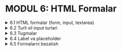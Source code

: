 # MODUL 6: HTML Formalar

<details>
    <summary>6.1 HTML formalar (form, input, textarea)</summary>

## 6.1 HTML Formalar

### Form nima?

**HTML forma** - foydalanuvchilardan ma'lumot olish uchun ishlatiladi. Masalan, ism, email, xabar va boshqa ma'lumotlarni to'plash mumkin.

### Asosiy form teglari

#### 1. `<form>` - forma konteyner

Barcha form elementlari `<form>` ichida bo'ladi:

```html
<form>
    <!-- Form elementlari bu yerda -->
</form>
```

#### 2. `<input>` - ma'lumot kiritish maydoni

```html
<input type="text" name="ism">
```

#### 3. `<textarea>` - uzun matn kiritish

```html
<textarea name="xabar"></textarea>
```

### Oddiy forma yaratish

```html
<form>
    <p>Ismingiz:</p>
    <input type="text" name="ism">
    
    <p>Xabaringiz:</p>
    <textarea name="xabar"></textarea>
    
    <br><br>
    <input type="submit" value="Yuborish">
</form>
```

### Input atributlari

#### Name atributi - majburiy!

Har bir input `name` atributiga ega bo'lishi kerak:

```html
<input type="text" name="foydalanuvchi_ismi">
<input type="text" name="email">
```

#### Placeholder - yo'riqnoma matni

```html
<input type="text" name="ism" placeholder="Ismingizni kiriting">
```

### Textarea xususiyatlari

#### Rows va cols - o'lchamlar

```html
<textarea name="xabar" rows="5" cols="40"></textarea>
```

- `rows` - qatorlar soni
- `cols` - ustunlar soni (kenglik)

### Amaliy misollar

#### Oddiy aloqa formasi

```html
<form>
    <h3>Biz bilan bog'laning</h3>
    
    <p>Ismingiz:</p>
    <input type="text" name="ism" placeholder="Ismingizni kiriting">
    
    <p>Email:</p>
    <input type="text" name="email" placeholder="email@example.com">
    
    <p>Xabaringiz:</p>
    <textarea name="xabar" rows="5" cols="40"></textarea>
    
    <br><br>
    <input type="submit" value="Yuborish">
</form>
```

#### Shikoyat formasi

```html
<form>
    <h3>Shikoyat yuborish</h3>
    
    <p>Muammo haqida yozing:</p>
    <textarea name="shikoyat" rows="6" cols="50" placeholder="Muammoingizni batafsil yozing"></textarea>
    
    <br><br>
    <input type="submit" value="Shikoyat yuborish">
</form>
```

### To'liq misol
[CodePenda ko'rish](https://codepen.io/Ilmla/pen/gbPGZVa)

<img width="567" height="606" alt="image" src="https://github.com/user-attachments/assets/dbb3b4a0-eb70-4b98-bf6f-b434c193b1c0" />


```html
<!DOCTYPE html>
<html lang="uz">
<head>
    <meta charset="UTF-8">
    <title>Oddiy Forma</title>
</head>
<body>
    <h1>Aloqa Formasi</h1>
    
    <form>
        <p>Ism Familiya:</p>
        <input type="text" name="toliq_ism" placeholder="Ism va familiyangiz">
        
        <p>Email:</p>
        <input type="text" name="email" placeholder="email@example.com">
        
        <p>Yoshingiz:</p>
        <input type="text" name="yosh" placeholder="Yoshingiz">
        
        <p>Xabar:</p>
        <textarea name="xabar" rows="5" cols="50" placeholder="Xabaringizni yozing"></textarea>
        
        <br><br>
        <input type="submit" value="Yuborish">
    </form>
</body>
</html>
```

</details>

<details>
    <summary>6.2 Turli xil input turlari</summary>

## 6.2 Turli Xil Input Turlari

### Input type xususiyati

Har bir `<input>` da `type` atributi bor. Bu input qanday ishlashini belgilaydi.

### Matn input turlari

#### 1. text - oddiy matn

```html
<input type="text" name="ism" placeholder="Ismingiz">
```

#### 2. email - elektron pochta

```html
<input type="email" name="email" placeholder="email@example.com">
```

#### 3. password - parol (yashirin matn)

```html
<input type="password" name="parol" placeholder="Parol">
```

#### 4. number - raqam

```html
<input type="number" name="yosh" placeholder="Yoshingiz">
```

#### 5. tel - telefon

```html
<input type="tel" name="telefon" placeholder="+998 90 123 45 67">
```

### Tanlov input turlari

#### 1. radio - bitta tanlov

Faqat bittasini tanlash mumkin:

```html
<p>Jinsingiz:</p>
<input type="radio" name="jins" value="erkak"> Erkak
<input type="radio" name="jins" value="ayol"> Ayol
```

**Muhim:** Bir xil `name` bo'lishi kerak!

#### 2. checkbox - ko'p tanlov

Bir nechta tanlash mumkin:

```html
<p>Sevimli fanlar:</p>
<input type="checkbox" name="fanlar" value="matematika"> Matematika
<input type="checkbox" name="fanlar" value="fizika"> Fizika
<input type="checkbox" name="fanlar" value="kimyo"> Kimyo
```

### Boshqa input turlari

#### 1. date - sana

```html
<input type="date" name="tugilgan_sana">
```

#### 2. time - vaqt

```html
<input type="time" name="vaqt">
```

#### 3. file - fayl yuklash

```html
<input type="file" name="rasm">
```

### Input atributlari

#### 1. required - majburiy maydon

```html
<input type="text" name="ism" required>
```

#### 2. maxlength - maksimal uzunlik

```html
<input type="text" name="ism" maxlength="50">
```

#### 3. min va max - minimal va maksimal

```html
<input type="number" name="yosh" min="10" max="100">
```

### Amaliy misollar

#### Ro'yxatga olish formasi

```html
<form>
    <h3>Ro'yxatdan o'tish</h3>
    
    <p>Ism Familiya:</p>
    <input type="text" name="ism" placeholder="Ismingiz" required>
    
    <p>Email:</p>
    <input type="email" name="email" placeholder="email@example.com" required>
    
    <p>Parol:</p>
    <input type="password" name="parol" placeholder="Parol yarating" required>
    
    <p>Yoshingiz:</p>
    <input type="number" name="yosh" min="10" max="100">
    
    <p>Telefon:</p>
    <input type="tel" name="telefon" placeholder="+998">
    
    <br><br>
    <input type="submit" value="Ro'yxatdan o'tish">
</form>
```

#### So'rovnoma formasi

```html
<form>
    <h3>So'rovnoma</h3>
    
    <p>Ismingiz:</p>
    <input type="text" name="ism" required>
    
    <p>Jinsingiz:</p>
    <input type="radio" name="jins" value="erkak"> Erkak
    <input type="radio" name="jins" value="ayol"> Ayol
    
    <p>Sevimli fanlar:</p>
    <input type="checkbox" name="fanlar" value="matematika"> Matematika<br>
    <input type="checkbox" name="fanlar" value="fizika"> Fizika<br>
    <input type="checkbox" name="fanlar" value="kimyo"> Kimyo<br>
    <input type="checkbox" name="fanlar" value="biologiya"> Biologiya
    
    <p>Tug'ilgan sana:</p>
    <input type="date" name="tugilgan_sana">
    
    <br><br>
    <input type="submit" value="Javob yuborish">
</form>
```

### To'liq misol
[CodePEndan ko'rish](https://codepen.io/Ilmla/pen/YPwrdmm)

<img width="486" height="680" alt="image" src="https://github.com/user-attachments/assets/d5084519-b9e4-4f60-956e-4cc4a0035fd6" />


```html
<!DOCTYPE html>
<html lang="uz">
<head>
    <meta charset="UTF-8">
    <title>Turli Input Turlari</title>
</head>
<body>
    <h1>Ma'lumotlar Formasi</h1>
    
    <form>
        <p>Ism:</p>
        <input type="text" name="ism" maxlength="30" required>
        
        <p>Email:</p>
        <input type="email" name="email" required>
        
        <p>Parol:</p>
        <input type="password" name="parol" required>
        
        <p>Telefon:</p>
        <input type="tel" name="telefon" placeholder="+998">
        
        <p>Yosh:</p>
        <input type="number" name="yosh" min="1" max="120">
        
        <p>Jinsingiz:</p>
        <input type="radio" name="jins" value="erkak"> Erkak
        <input type="radio" name="jins" value="ayol"> Ayol
        
        <br><br>
        <input type="submit" value="Saqlash">
        <input type="reset" value="Tozalash">
    </form>
</body>
</html>
```

</details>

<details>
    <summary>6.3 Tugmalar</summary>

## 6.3 Tugmalar

### Tugma turlari

#### 1. Submit tugmasi - forma yuborish

```html
<input type="submit" value="Yuborish">
```

#### 2. Reset tugmasi - forma tozalash

```html
<input type="reset" value="Tozalash">
```

#### 3. Button tegi - zamonaviy tugma

```html
<button type="submit">Yuborish</button>
<button type="reset">Tozalash</button>
```

### Tugma atributlari

#### Value - tugma matni

```html
<input type="submit" value="Ro'yxatdan o'tish">
<input type="reset" value="Qayta boshlash">
```

#### Disabled - tugmani o'chirish

```html
<input type="submit" value="Yuborish" disabled>
```

### Amaliy misollar

#### Oddiy tugmalar

```html
<form>
    <p>Ismingiz:</p>
    <input type="text" name="ism">
    
    <br><br>
    
    <input type="submit" value="Yuborish">
    <input type="reset" value="Tozalash">
</form>
```

#### Button tegi bilan

```html
<form>
    <p>Ismingiz:</p>
    <input type="text" name="ism">
    
    <br><br>
    
    <button type="submit">Formani yuborish</button>
    <button type="reset">Formani tozalash</button>
</form>
```

#### Disabled tugma

```html
<form>
    <p>Ismingiz:</p>
    <input type="text" name="ism">
    
    <br><br>
    
    <button type="submit">Faol tugma</button>
    <button type="submit" disabled>O'chirilgan tugma</button>
</form>
```

### To'liq misol
[CodePenda ko'rish](https://codepen.io/Ilmla/pen/azdLXoR)

<img width="417" height="516" alt="image" src="https://github.com/user-attachments/assets/50f2047f-af7d-4502-aa59-45eacf66df89" />


```html
<!DOCTYPE html>
<html lang="uz">
<head>
    <meta charset="UTF-8">
    <title>Tugmalar</title>
</head>
<body>
    <h1>Forma Tugmalari</h1>
    
    <form>
        <h3>Shaxsiy ma'lumotlar</h3>
        
        <p>Ism:</p>
        <input type="text" name="ism" placeholder="Ismingiz">
        
        <p>Email:</p>
        <input type="email" name="email" placeholder="email@example.com">
        
        <p>Xabar:</p>
        <textarea name="xabar" rows="4"></textarea>
        
        <br><br>
        
        <button type="submit">Ma'lumotlarni yuborish</button>
        <button type="reset">Formani tozalash</button>
    </form>
</body>
</html>
```

</details>

<details>
    <summary>6.4 Label va placeholder</summary>

## 6.4 Label va Placeholder

### Placeholder nima?

**Placeholder** - input ichida ko'rinadigan yo'riqnoma matni. Foydalanuvchi yozganida yo'qoladi.

```html
<input type="text" placeholder="Ismingizni kiriting">
```

### Label nima?

**Label** - input maydonining nomi. Label bosilsa, input faol bo'ladi.

```html
<label for="ism">Ismingiz:</label>
<input type="text" id="ism" name="ism">
```

**Muhim:** Label `for` va input `id` bir xil bo'lishi kerak!

### Placeholder misollar

#### Turli input turlari uchun

```html
<input type="text" placeholder="Ismingizni kiriting">
<input type="email" placeholder="email@example.com">
<input type="password" placeholder="Parolingiz">
<input type="tel" placeholder="+998 90 123 45 67">
<input type="number" placeholder="Yoshingiz">
```

#### Textarea uchun

```html
<textarea placeholder="Xabaringizni bu yerda yozing"></textarea>
```

### Label misollar

#### Oddiy label

```html
<label for="ism">Ismingiz:</label>
<input type="text" id="ism" name="ism">

<label for="email">Email:</label>
<input type="email" id="email" name="email">
```

#### Label ichida input

```html
<label>
    Parol:
    <input type="password" name="parol">
</label>
```

### Label va placeholder birga

```html
<label for="username">Foydalanuvchi nomi:</label>
<input type="text" id="username" name="username" placeholder="Foydalanuvchi nomingiz">

<label for="email">Email:</label>
<input type="email" id="email" name="email" placeholder="email@example.com">
```

### Amaliy misollar

#### To'liq forma

```html
<form>
    <h3>Ro'yxatga olish</h3>
    
    <label for="ism">Ism Familiya:</label>
    <input type="text" id="ism" name="ism" placeholder="Ism va familiyangiz">
    <br><br>
    
    <label for="email">Email:</label>
    <input type="email" id="email" name="email" placeholder="email@example.com">
    <br><br>
    
    <label for="parol">Parol:</label>
    <input type="password" id="parol" name="parol" placeholder="Parol yarating">
    <br><br>
    
    <label for="yosh">Yosh:</label>
    <input type="number" id="yosh" name="yosh" placeholder="Yoshingiz">
    <br><br>
    
    <label for="xabar">Haqingizda:</label>
    <textarea id="xabar" name="xabar" rows="4" placeholder="O'zingiz haqingizda qisqacha"></textarea>
    <br><br>
    
    <button type="submit">Ro'yxatdan o'tish</button>
</form>
```

#### Radio va checkbox bilan

```html
<form>
    <h3>So'rovnoma</h3>
    
    <label for="ism">Ismingiz:</label>
    <input type="text" id="ism" name="ism" placeholder="Ismingizni kiriting">
    <br><br>
    
    <label>Jinsingiz:</label><br>
    <input type="radio" name="jins" value="erkak"> Erkak
    <input type="radio" name="jins" value="ayol"> Ayol
    <br><br>
    
    <label>Sevimli fanlaringiz:</label><br>
    <input type="checkbox" name="fanlar" value="matematika"> Matematika<br>
    <input type="checkbox" name="fanlar" value="fizika"> Fizika<br>
    <input type="checkbox" name="fanlar" value="kimyo"> Kimyo
    <br><br>
    
    <label for="izoh">Qo'shimcha izoh:</label>
    <textarea id="izoh" name="izoh" rows="3" placeholder="Fikrlaringizni yozing"></textarea>
    <br><br>
    
    <button type="submit">Javob yuborish</button>
</form>
```

### To'liq misol
[CodePEnda ko'rish](https://codepen.io/Ilmla/pen/vELebEY)

<img width="549" height="634" alt="image" src="https://github.com/user-attachments/assets/fc484c2f-1208-49f3-9831-627f3bf57f0b" />


```html
<!DOCTYPE html>
<html lang="uz">
<head>
    <meta charset="UTF-8">
    <title>Label va Placeholder</title>
</head>
<body>
    <h1>Aloqa Formasi</h1>
    
    <form>
        <label for="toliq_ism">Ism Familiya:</label><br>
        <input type="text" id="toliq_ism" name="toliq_ism" placeholder="Ism va familiyangizni yozing">
        <br><br>
        
        <label for="email">Email manzil:</label><br>
        <input type="email" id="email" name="email" placeholder="email@example.com">
        <br><br>
        
        <label for="telefon">Telefon:</label><br>
        <input type="tel" id="telefon" name="telefon" placeholder="+998 90 123 45 67">
        <br><br>
        
        <label for="yosh">Yoshingiz:</label><br>
        <input type="number" id="yosh" name="yosh" placeholder="Yoshingizni kiriting">
        <br><br>
        
        <label for="xabar">Xabar:</label><br>
        <textarea id="xabar" name="xabar" rows="5" cols="40" placeholder="Xabaringizni bu yerda yozing"></textarea>
        <br><br>
        
        <button type="submit">Xabar yuborish</button>
        <button type="reset">Tozalash</button>
    </form>
</body>
</html>
```

</details>

<details>
    <summary>6.5 Formalarni bezatish</summary>

## 6.5 Formalarni Bezatish

### Input maydonlarini bezatish

#### Asosiy stillar

```css
input[type="text"],
input[type="email"],
input[type="password"],
input[type="number"],
input[type="tel"] {
    width: 300px;
    padding: 10px;
    border: 2px solid gray;
    border-radius: 5px;
    font-size: 16px;
}
```

#### Textarea bezatish

```css
textarea {
    width: 300px;
    padding: 10px;
    border: 2px solid gray;
    border-radius: 5px;
    font-size: 16px;
}
```

### Tugmalarni bezatish

```css
button,
input[type="submit"],
input[type="reset"] {
    background-color: blue;
    color: white;
    padding: 10px 20px;
    border: none;
    border-radius: 5px;
    font-size: 16px;
}

button:hover,
input[type="submit"]:hover {
    background-color: darkblue;
}
```

### Label bezatish

```css
label {
    font-weight: bold;
    color: #333;
}
```

### Amaliy misollar

#### Oddiy chiroyli forma
[CodePenda ko'rish](https://codepen.io/Ilmla/pen/zxrPbqg)

<img width="818" height="655" alt="image" src="https://github.com/user-attachments/assets/ffdd585c-be8f-4206-9b85-565c21a64259" />


```html
<!DOCTYPE html>
<html lang="uz">
<head>
    <meta charset="UTF-8">
    <title>Chiroyli Forma</title>
    <style>
        body {
            font-family: Arial, sans-serif;
            padding: 20px;
            background-color: #f5f5f5;
        }
        
        .forma {
            width: 400px;
            margin: 0 auto;
            padding: 30px;
            background-color: white;
            border-radius: 10px;
            border: 2px solid #ddd;
        }
        
        h2 {
            text-align: center;
            color: #333;
        }
        
        label {
            font-weight: bold;
            color: #555;
        }
        
        input[type="text"],
        input[type="email"],
        input[type="password"],
        textarea {
            width: 100%;
            padding: 10px;
            margin: 5px 0 15px 0;
            border: 2px solid #ddd;
            border-radius: 5px;
            font-size: 16px;
        }
        
        button {
            width: 100%;
            background-color: #007bff;
            color: white;
            padding: 12px;
            border: none;
            border-radius: 5px;
            font-size: 16px;
        }
        
        button:hover {
            background-color: #0056b3;
        }
    </style>
</head>
<body>
    <div class="forma">
        <h2>Biz bilan bog'laning</h2>
        
        <form>
            <label for="ism">Ismingiz:</label>
            <input type="text" id="ism" name="ism" placeholder="Ismingizni kiriting">
            
            <label for="email">Email:</label>
            <input type="email" id="email" name="email" placeholder="email@example.com">
            
            <label for="xabar">Xabar:</label>
            <textarea id="xabar" name="xabar" rows="4" placeholder="Xabaringizni yozing"></textarea>
            
            <button type="submit">Xabar yuborish</button>
        </form>
    </div>
</body>
</html>
```

#### Rangli forma

[CodePenda ko'rish](https://codepen.io/Ilmla/pen/WbrXmxy)

<img width="704" height="530" alt="image" src="https://github.com/user-attachments/assets/51f856e6-3586-4624-a288-fd518ea2ab60" />


```html
<!DOCTYPE html>
<html lang="uz">
<head>
    <meta charset="UTF-8">
    <title>Rangli Forma</title>
    <style>
        body {
            font-family: Arial, sans-serif;
            padding: 20px;
            background-color: #e0f7fa;
        }
        
        .forma {
            width: 350px;
            margin: 0 auto;
            padding: 25px;
            background-color: #00bcd4;
            border-radius: 15px;
        }
        
        h2 {
            text-align: center;
            color: white;
        }
        
        label {
            color: white;
            font-weight: bold;
        }
        
        input[type="text"],
        input[type="email"],
        input[type="password"],
        textarea {
            width: 100%;
            padding: 10px;
            margin: 5px 0 15px 0;
            border: none;
            border-radius: 5px;
            font-size: 16px;
        }
        
        button {
            width: 100%;
            background-color: white;
            color: #00bcd4;
            padding: 12px;
            border: none;
            border-radius: 5px;
            font-size: 16px;
            font-weight: bold;
        }
    </style>
</head>
<body>
    <div class="forma">
        <h2>Ro'yxatdan o'tish</h2>
        
        <form>
            <label for="ism">Ism:</label>
            <input type="text" id="ism" name="ism" placeholder="Ismingiz">
            
            <label for="email">Email:</label>
            <input type="email" id="email" name="email" placeholder="email@example.com">
            
            <label for="parol">Parol:</label>
            <input type="password" id="parol" name="parol" placeholder="Parol yarating">
            
            <button type="submit">Ro'yxatdan o'tish</button>
        </form>
    </div>
</body>
</html>
```

#### Minimalist forma

```html
<!DOCTYPE html>
<html lang="uz">
<head>
    <meta charset="UTF-8">
    <title>Minimalist Forma</title>
    <style>
        body {
            font-family: Arial, sans-serif;
            padding: 50px;
            background-color: #fafafa;
        }
        
        .forma {
            width: 300px;
            margin: 0 auto;
            padding: 40px 20px;
            background-color: white;
            border: 1px solid #e0e0e0;
        }
        
        h2 {
            text-align: center;
            color: #333;
        }
        
        input[type="email"],
        input[type="password"] {
            width: 100%;
            padding: 15px 0;
            margin: 10px 0;
            border: none;
            border-bottom: 1px solid #ddd;
            font-size: 16px;
        }
        
        button {
            width: 100%;
            background-color: #333;
            color: white;
            padding: 15px;
            margin-top: 20px;
            border: none;
            font-size: 16px;
        }
        
        button:hover {
            background-color: #555;
        }
    </style>
</head>
<body>
    <div class="forma">
        <h2>Kirish</h2>
        
        <form>
            <input type="email" name="email" placeholder="Email">
            <input type="password" name="parol" placeholder="Parol">
            
            <button type="submit">Kirish</button>
        </form>
    </div>
</body>
</html>
```

</details>
